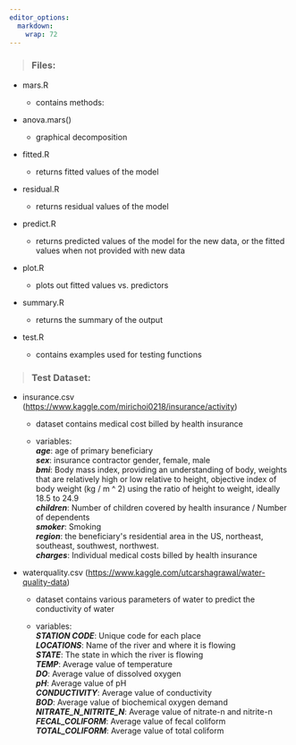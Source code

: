 ```yaml
---
editor_options: 
  markdown: 
    wrap: 72
---
```


> ### Files:

-   mars.R

    -   contains methods:

-   anova.mars()

    -   graphical decomposition

-   fitted.R

    -   returns fitted values of the model

-   residual.R

    -   returns residual values of the model

-   predict.R

    -   returns predicted values of the model for the new data, or the
        fitted values when not provided with new data

-   plot.R

    -   plots out fitted values vs. predictors

-   summary.R

    -   returns the summary of the output

-   test.R

    -   contains examples used for testing functions

> ### Test Dataset:

-   insurance.csv
    (<https://www.kaggle.com/mirichoi0218/insurance/activity>)

    -   dataset contains medical cost billed by health insurance

    -   variables:  
        ***age***: age of primary beneficiary  
        ***sex***: insurance contractor gender, female, male  
        ***bmi***: Body mass index, providing an understanding of body,
        weights that are relatively high or low relative to height,
        objective index of body weight (kg / m ^ 2) using the ratio of
        height to weight, ideally 18.5 to 24.9  
        ***children***: Number of children covered by health insurance /
        Number of dependents  
        ***smoker***: Smoking  
        ***region***: the beneficiary's residential area in the US,
        northeast, southeast, southwest, northwest.  
        ***charges***: Individual medical costs billed by health
        insurance

-   waterquality.csv
    (<https://www.kaggle.com/utcarshagrawal/water-quality-data>)

    -   dataset contains various parameters of water to predict the
        conductivity of water

    -   variables:  
        ***STATION CODE***: Unique code for each place  
        ***LOCATIONS***: Name of the river and where it is flowing  
        ***STATE***: The state in which the river is flowing  
        ***TEMP***: Average value of temperature  
        ***DO***: Average value of dissolved oxygen  
        ***pH***: Average value of pH  
        ***CONDUCTIVITY***: Average value of conductivity  
        ***BOD***: Average value of biochemical oxygen demand  
        ***NITRATE_N\_NITRITE_N***: Average value of nitrate-n and
        nitrite-n  
        ***FECAL_COLIFORM***: Average value of fecal coliform  
        ***TOTAL_COLIFORM***: Average value of total coliform
